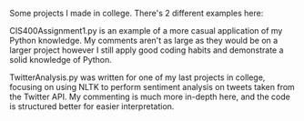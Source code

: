 Some projects I made in college. There's 2 different examples here:

CIS400Assignment1.py is an example of a more casual application of my Python knowledge. My comments aren't as large as they would be on a larger project however I still apply good coding habits and demonstrate a solid knowledge of Python.

TwitterAnalysis.py was written for one of my last projects in college, focusing on using NLTK to perform sentiment analysis on tweets taken from the Twitter API. My commenting is much more in-depth here, and the code is structured better for easier interpretation.
